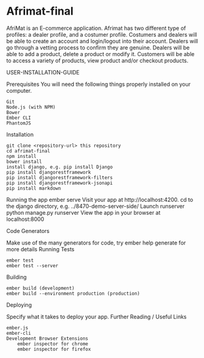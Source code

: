 # Afrimat-final
AfriMat is an E-commerce application.
Afrimat has two different type of profiles: a dealer profile, and a costumer profile.
Costumers and dealers will be able to create an account and login/logout into their account.
Dealers will go through a vetting process to confirm they are genuine. 
Dealers will be able to add a product, delete a product or modify it.
Customers will be able to access a variety of products, view product and/or checkout products.

USER-INSTALLATION-GUIDE

Prerequisites
You will need the following things properly installed on your computer.

    Git
    Node.js (with NPM)
    Bower
    Ember CLI
    PhantomJS

Installation

    git clone <repository-url> this repository
    cd afrimat-final
    npm install
    bower install
    install django, e.g. pip install Django
    pip install djangorestframework
    pip install djangorestframework-filters
    pip install djangorestframework-jsonapi
    pip install markdown

Running the app
    ember serve
    Visit your app at http://localhost:4200.
    cd to the django directory, e.g. ../8470-demo-server-side/
    Launch runserver python manage.py runserver
    View the app in your browser at localhost:8000

    

Code Generators

Make use of the many generators for code, try ember help generate for more details
Running Tests

    ember test
    ember test --server

Building

    ember build (development)
    ember build --environment production (production)

Deploying

Specify what it takes to deploy your app.
Further Reading / Useful Links

    ember.js
    ember-cli
    Development Browser Extensions
        ember inspector for chrome
        ember inspector for firefox

